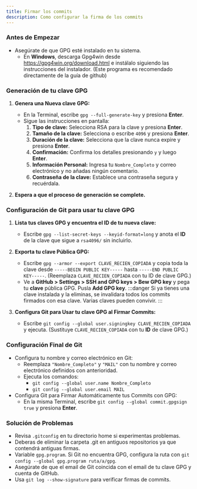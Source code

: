 ```yaml
---
title: Firmar los commits 
description: Como configurar la firma de los commits
---
```


### Antes de Empezar

- Asegúrate de que GPG esté instalado en tu sistema.
  - En **Windows**, descarga Gpg4win desde https://gpg4win.org/download.html e instálalo siguiendo las instrucciones del instalador. (Este programa es recomendado directamente de la guía de github)

### Generación de tu clave GPG

1. **Genera una Nueva clave GPG:**

   - En la Terminal, escribe `gpg --full-generate-key` y presiona **Enter**.
   - Sigue las instrucciones en pantalla:
     1. **Tipo de clave:** Selecciona RSA para la clave y presiona **Enter**.
     2. **Tamaño de la clave:** Selecciona o escribe `4096` y presiona **Enter**.
     3. **Duración de la clave:** Selecciona que la clave nunca expire y presiona **Enter**.
     4. **Confirmación:** Confirma los detalles presionando `y` y luego **Enter**.
     5. **Información Personal:** Ingresa tu `Nombre_Completo` y correo electrónico y no añadas ningún comentario.
     6. **Contraseña de la clave:** Establece una contraseña segura y recuérdala.

2. **Espera a que el proceso de generación se complete.**

### Configuración de Git para usar tu clave GPG

1. **Lista tus claves GPG y encuentra el ID de tu nueva clave:**

   - Escribe `gpg --list-secret-keys --keyid-format=long` y anota el **ID** de la clave que sigue a `rsa4096/` sin incluirlo.

2. **Exporta tu clave Pública GPG:**

   - Escribe `gpg --armor --export CLAVE_RECIEN_COPIADA` y copia toda la clave desde `-----BEGIN PUBLIC KEY-----` hasta `-----END PUBLIC KEY-----`. (Reemplaza `CLAVE_RECIEN_COPIADA` con tu ID de clave GPG.)
   - Ve a **GitHub > Settings > SSH and GPG keys > Bew GPG key** y pega tu **clave** pública GPG. Pusla  **Add GPG key**.
     :::danger
      Si ya tienes una clave instalada y la eliminas, se invalidara todos los commits
      firmados con esa clave. Varias claves pueden convivir.
     :::


3. **Configura Git para Usar tu clave GPG al Firmar Commits:**

   - Escribe `git config --global user.signingkey CLAVE_RECIEN_COPIADA` y ejecuta. (Sustituye `CLAVE_RECIEN_COPIADA` con tu **ID** de clave GPG.)

### Configuración Final de Git

- Configura tu nombre y correo electrónico en Git:
  - Reemplaza `"Nombre_Completo"` y `"MAIL"` con tu nombre y correo electrónico definidos con anterioridad.
  - Ejecuta los comandos:
    - `git config --global user.name Nombre_Completo`
    - `git config --global user.email MAIL`
- Configura Git para Firmar Automáticamente tus Commits con GPG:
   - En la misma Terminal, escribe `git config --global commit.gpgsign true` y presiona **Enter**.

### Solución de Problemas
- Revisa `.gitconfig` en tu directorio home si experimentas problemas.
- Deberas de eliminar la carpeta .git en antiguos repositorios ya que contendrá antiguas firmas.
- Variable `gpg.program`. Si Git no encuentra GPG, configura la ruta con `git config --global gpg.program ruta/a/gpg`.
- Asegúrate de que el email de Git coincida con el email de tu clave GPG y cuenta de GitHub.
- Usa `git log --show-signature` para verificar firmas de commits.
